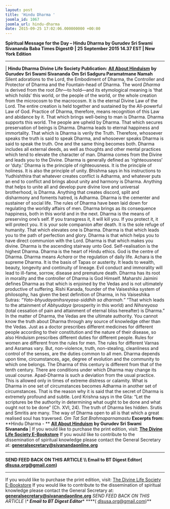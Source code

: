 ```yaml
---
layout: post
title: 'Hindu Dharma '
joomla_id: 1067
joomla_url: hindu-dharma
date: 2015-09-25 17:02:06.000000000 +00:00
---
```

**Spiritual Message for the Day – Hindu Dharma by Gurudev Sri Swami Sivananda**
 **Baba Times Digest© | 25 September 2015 14.37 EST | New York Edition**
* * *
| 
**Hindu Dharma**
**Divine Life Society Publication:** [**All About Hinduism**](http://www.dlshq.org/download/hinduismbk.htm#_VPID_19) **by Gurudev Sri Swami Sivananda**
**Om Sri Sadguru Paramatmane Namah**
Silent adorations to the Lord, the Embodiment of Dharma, the Controller and Protector of Dharma and the Fountain-head of Dharma.
The word _Dharma_ is derived from the root _Dhr_—to hold—and its etymological meaning is ‘that which holds’ this world, or the people of the world, or the whole creation from the microcosm to the macrocosm. It is the eternal Divine Law of the Lord. The entire creation is held together and sustained by the All-powerful Law of God. Practice of Dharma, therefore, means recognition of this Law and abidance by it.
That which brings well-being to man is Dharma. Dharma supports this world. The people are upheld by Dharma. That which secures preservation of beings is Dharma. Dharma leads to eternal happiness and immortality.
That which is Dharma is verily the Truth. Therefore, whosoever speaks the truth is said to speak Dharma, and whosoever speaks Dharma is said to speak the truth. One and the same thing becomes both.
Dharma includes all external deeds, as well as thoughts and other mental practices which tend to elevate the character of man. Dharma comes from the Divine and leads you to the Divine.
Dharma is generally defined as ‘righteousness’ or ‘duty.’ Dharma is the principle of righteousness. It is the principle of holiness. It is also the principle of unity. Bhishma says in his instructions to Yudhishthira that whatever creates conflict is Adharma, and whatever puts an end to conflict and brings about unity and harmony is Dharma. Anything that helps to unite all and develop pure divine love and universal brotherhood, is Dharma. Anything that creates discord, split and disharmony and foments hatred, is Adharma. Dharma is the cementer and sustainer of social life. The rules of Dharma have been laid down for regulating the worldly affairs of men. Dharma brings as its consequence happiness, both in this world and in the next. Dharma is the means of preserving one’s self. If you transgress it, it will kill you. If you protect it, it will protect you. It is your sole companion after death. It is the sole refuge of humanity.
That which elevates one is Dharma. Dharma is that which leads you to the path of perfection and glory. Dharma is that which helps you to have direct communion with the Lord. Dharma is that which makes you divine. Dharma is the ascending stairway unto God. Self-realisation is the highest Dharma. Dharma is the heart of Hindu ethics. God is the centre of Dharma.
Dharma means _Achara_ or the regulation of daily life. Achara is the supreme Dharma. It is the basis of Tapas or austerity. It leads to wealth, beauty, longevity and continuity of lineage. Evil conduct and immorality will lead to ill-fame, sorrow, disease and premature death. Dharma has its root in morality and the controller of Dharma is God Himself.
Maharshi Jaimini defines Dharma as that which is enjoined by the Vedas and is not ultimately productive of suffering.
Rishi Kanada, founder of the Vaiseshika system of philosophy, has given the best definition of Dharma, in his Vaiseshika Sutras: _“Yato-bhyudayanihsreyasa-siddhih sa dharmah.”_ “That which leads to the attainment of _Abhyudaya_ (prosperity in this world) and _Nihsreyasa_ (total cessation of pain and attainment of eternal bliss hereafter) is Dharma.”
In the matter of Dharma, the Vedas are the ultimate authority. You cannot know the truth about Dharma through any source of knowledge other than the Vedas.
Just as a doctor prescribes different medicines for different people according to their constitution and the nature of their disease, so also Hinduism prescribes different duties for different people. Rules for women are different from the rules for men. The rules for different Varnas and Asramas vary. But, non-violence, truth, non-stealing, cleanliness and control of the senses, are the duties common to all men.
Dharma depends upon time, circumstances, age, degree of evolution and the community to which one belongs. The Dharma of this century is different from that of the tenth century.
There are conditions under which Dharma may change its usual course. Apad-Dharma is such a deviation from the usual practice. This is allowed only in times of extreme distress or calamity.
What is Dharma in one set of circumstances becomes Adharma in another set of circumstances. That is the reason why it is said that the secret of Dharma is extremely profound and subtle. Lord Krishna says in the Gita: “Let the scriptures be the authority in determining what ought to be done and what ought not to be done” (Ch. XVI, 24). The truth of Dharma lies hidden. Srutis and Smritis are many. The way of Dharma open to all is that which a great realised soul has traversed.
_Om Tat Sat Brahmaparnamastu_
**Excerpts from:**  **Hindu Dharma - ** [**All About Hinduism**](http://www.dlshq.org/download/hinduismbk.htm#_VPID_19) **by Gurudev Sri Swami Sivananda**
 |
If you would like to purchase the print edition, visit: **[The Divine Life Society E-Bookstore](http://www.dlshq.org/download/download.htm)**
If you would like to contribute to the dissemination of spiritual knowledge please contact the General Secretary at: [](mailto:%20%3Cscript%20type=%27text/javascript%27%3E%20%3C%21--%20var%20prefix%20=%20%27ma%27%20+%20%27il%27%20+%20%27to%27;%20var%20path%20=%20%27hr%27%20+%20%27ef%27%20+%20%27=%27;%20var%20addy57016%20=%20%27generalsecretary%27%20+%20%27@%27;%20addy57016%20=%20addy57016%20+%20%27sivanandaonline%27%20+%20%27.%27%20+%20%27org%27;%20document.write%28%27%3Ca%20%27%20+%20path%20+%20%27%5C%27%27%20+%20prefix%20+%20%27:%27%20+%20addy57016%20+%20%27%5C%27%3E%27%29;%20document.write%28addy57016%29;%20document.write%28%27%3C%5C/a%3E%27%29;%20//--%3E%5Cn%20%3C/script%3E%3Cscript%20type=%27text/javascript%27%3E%20%3C%21--%20document.write%28%27%3Cspan%20style=%5C%27display:%20none;%5C%27%3E%27%29;%20//--%3E%20%3C/script%3EThis%20email%20address%20is%20being%20protected%20from%20spambots.%20You%20need%20JavaScript%20enabled%20to%20view%20it.%20%3Cscript%20type=%27text/javascript%27%3E%20%3C%21--%20document.write%28%27%3C/%27%29;%20document.write%28%27span%3E%27%29;%20//--%3E%20%3C/script%3E?subject=Contribution%20to%20Dissemination%20of%20Spiritual%20Knowledge) **generalsecretary@sivanandaonline.org**
****
**SEND FEED BACK ON THIS ARTICLE \\\ Email to BT Digest Editor[](mailto:%20%3Cscript%20type=%27text/javascript%27%3E%20%3C%21--%20var%20prefix%20=%20%27ma%27%20+%20%27il%27%20+%20%27to%27;%20var%20path%20=%20%27hr%27%20+%20%27ef%27%20+%20%27=%27;%20var%20addy72654%20=%20%27dlsusa.org%27%20+%20%27@%27;%20addy72654%20=%20addy72654%20+%20%27gmail%27%20+%20%27.%27%20+%20%27com%27;%20document.write%28%27%3Ca%20%27%20+%20path%20+%20%27%5C%27%27%20+%20prefix%20+%20%27:%27%20+%20addy72654%20+%20%27%5C%27%3E%27%29;%20document.write%28addy72654%29;%20document.write%28%27%3C%5C/a%3E%27%29;%20//--%3E%5Cn%20%3C/script%3E%3Cscript%20type=%27text/javascript%27%3E%20%3C%21--%20document.write%28%27%3Cspan%20style=%5C%27display:%20none;%5C%27%3E%27%29;%20//--%3E%20%3C/script%3EThis%20email%20address%20is%20being%20protected%20from%20spambots.%20You%20need%20JavaScript%20enabled%20to%20view%20it.%20%3Cscript%20type=%27text/javascript%27%3E%20%3C%21--%20document.write%28%27%3C/%27%29;%20document.write%28%27span%3E%27%29;%20//--%3E%20%3C/script%3E?subject=DLS%20Posts)( [dlsusa.org@gmail.com](mailto:dlsusa.org@gmail.com))**
* * *
  
If you would like to purchase the print edition, visit: [The Divine Life Society E-Bookstore](http://www.dlshq.org/download/download.htm)
If you would like to contribute to the dissemination of spiritual knowledge please contact the General Secretary at: **[generalsecretary@sivanandaonline.org](mailto:generalsecretary@sivanandaonline.org)**
**SEND FEED BACK ON THIS ARTICLE \\\**  **Email to BT Digest Editor**** [](mailto:%20%3Cscript%20type=%27text/javascript%27%3E%20%3C%21--%20var%20prefix%20=%20%27ma%27%20+%20%27il%27%20+%20%27to%27;%20var%20path%20=%20%27hr%27%20+%20%27ef%27%20+%20%27=%27;%20var%20addy72654%20=%20%27dlsusa.org%27%20+%20%27@%27;%20addy72654%20=%20addy72654%20+%20%27gmail%27%20+%20%27.%27%20+%20%27com%27;%20document.write%28%27%3Ca%20%27%20+%20path%20+%20%27%5C%27%27%20+%20prefix%20+%20%27:%27%20+%20addy72654%20+%20%27%5C%27%3E%27%29;%20document.write%28addy72654%29;%20document.write%28%27%3C%5C/a%3E%27%29;%20//--%3E%5Cn%20%3C/script%3E%3Cscript%20type=%27text/javascript%27%3E%20%3C%21--%20document.write%28%27%3Cspan%20style=%5C%27display:%20none;%5C%27%3E%27%29;%20//--%3E%20%3C/script%3EThis%20email%20address%20is%20being%20protected%20from%20spambots.%20You%20need%20JavaScript%20enabled%20to%20view%20it.%20%3Cscript%20type=%27text/javascript%27%3E%20%3C%21--%20document.write%28%27%3C/%27%29;%20document.write%28%27span%3E%27%29;%20//--%3E%20%3C/script%3E?subject=DLS%20Posts)****( [dlsusa.org@gmail.com](mailto:dlsusa.org@gmail.com))**  
